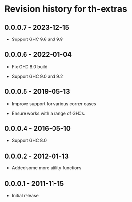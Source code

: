 # Revision history for th-extras

## 0.0.0.7 - 2023-12-15

* Support GHC 9.6 and 9.8

## 0.0.0.6 - 2022-01-04

* Fix GHC 8.0 build

* Support GHC 9.0 and 9.2

## 0.0.0.5 - 2019-05-13

* Improve support for various corner cases

* Ensure works with a range of GHCs.

## 0.0.0.4 - 2016-05-10

* Support GHC 8.0

## 0.0.0.2 - 2012-01-13

* Added some more utility functions

## 0.0.0.1 - 2011-11-15

* Initial release
